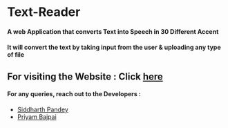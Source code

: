 # Text-Reader
#### A web Application that converts Text into Speech in 30 Different Accent
#### It will convert the text by taking input from the user & uploading any type of file
## For visiting the Website : Click [here](https://siddharth25pandey.github.io/Text-Reader/)
#### For any queries, reach out to the Developers :
* [Siddharth Pandey](mailto:siddharth25pandey@gmail.com)
* [Priyam Bajpai](mailto:bajpaipriyam90@gmail.com)
